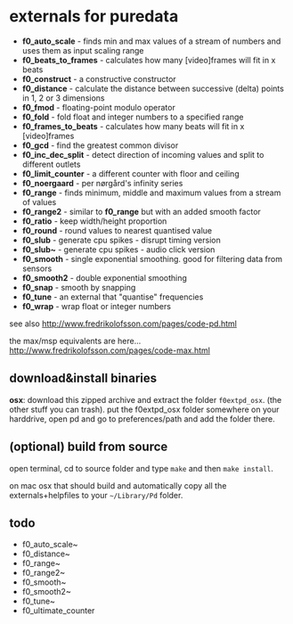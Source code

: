 externals for puredata
======================

* **f0_auto_scale** - finds min and max values of a stream of numbers and uses them as input scaling range
* **f0_beats_to_frames** - calculates how many [video]frames will fit in x beats
* **f0_construct** - a constructive constructor
* **f0_distance** - calculate the distance between successive (delta) points in 1, 2 or 3 dimensions
* **f0_fmod** - floating-point modulo operator
* **f0_fold** - fold float and integer numbers to a specified range
* **f0_frames_to_beats** - calculates how many beats will fit in x [video]frames
* **f0_gcd** - find the greatest common divisor
* **f0_inc_dec_split** - detect direction of incoming values and split to different outlets
* **f0_limit_counter** - a different counter with floor and ceiling
* **f0_noergaard** - per nørgård's infinity series
* **f0_range** - finds minimum, middle and maximum values from a stream of values
* **f0_range2** - similar to **f0_range** but with an added smooth factor
* **f0_ratio** - keep width/height proportion
* **f0_round** - round values to nearest quantised value
* **f0_slub** - generate cpu spikes - disrupt timing version
* **f0_slub~** - generate cpu spikes - audio click version
* **f0_smooth** - single exponential smoothing. good for filtering data from sensors
* **f0_smooth2** - double exponential smoothing
* **f0_snap** - smooth by snapping
* **f0_tune** - an external that "quantise" frequencies
* **f0_wrap** - wrap float or integer numbers

see also <http://www.fredrikolofsson.com/pages/code-pd.html>

the max/msp equivalents are here... <http://www.fredrikolofsson.com/pages/code-max.html>

download&install binaries
-------------------------
**osx**: download this zipped archive and extract the folder `f0extpd_osx`.  (the other stuff you can trash).  put the f0extpd_osx folder somewhere on your harddrive, open pd and go to preferences/path and add the folder there.

(optional) build from source
----------------------------
open terminal, cd to source folder and type `make` and then `make install`.

on mac osx that should build and automatically copy all the externals+helpfiles to your `~/Library/Pd` folder.

todo
----
* f0_auto_scale~
* f0_distance~
* f0_range~
* f0_range2~
* f0_smooth~
* f0_smooth2~
* f0_tune~
* f0_ultimate_counter
